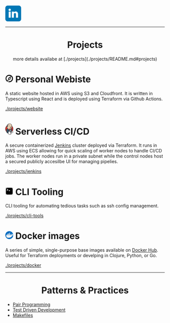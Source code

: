 [<img width="50" src="./projects/website/speerportfolio/src/content/linkedin_logo.svg" alt="LinkedIn"/>]("https://www.linkedin.com/in/kyle-d-speer")

***
<h1 align="center">Projects</h1>

<p align="center">more details availabe at [./projects](./projects/README.md#projects)</p>

#  [<img width="25" src="./projects/website/speerportfolio/public/spear_logo512.png" alt="Speer logo">](https://speerportfolio.com) Personal Webiste
A static website hosted in AWS using S3 and Cloudfront. It is written in Typescript using React and is deployed using Terraform via Github Actions.

[./projects/website](https://github.com/kspeer825/portfolio/tree/main/projects/#personal-website)

# <img width="25" src="./projects/jenkins/jenkins_logo.png" alt="Jenkins logo"> Serverless CI/CD
A secure containerized [Jenkins](https://www.jenkins.io/) cluster deployed via Terraform. It runs in AWS using ECS allowing for quick scaling of worker nodes to handle CI/CD jobs. The worker nodes run in a private subnet while the control nodes host a secured publicly accesilbe UI for managing pipelies.

[./projects/jenkins](https://github.com/kspeer825/portfolio/tree/main/projects/#jenkins-cluster)

# <img width="25" src="./projects/cli-tools/cli_logo.jpg" alt="Terminal"> CLI Tooling
CLI tooling for automating tedious tasks such as ssh config management.

[./projects/cli-tools](https://github.com/kspeer825/portfolio/tree/main/projects/#cli-tooling)

# <img width="25" src="./projects/docker/docker_logo.png" alt="docker logo"> Docker images
A series of simple, single-purpose base images available on [Docker Hub](https://hub.docker.com/u/kspeer825). Useful for Terraform deployments or develping in Clojure, Python, or Go.

[./projects/docker](https://github.com/kspeer825/portfolio/tree/main/projects/#docker-images)

***
<h1 align="center">Patterns & Practices</h1>

 - [Pair Programming](https://github.com/kspeer825/portfolio/tree/main/practices/#pair-programming)
 - [Test Driven Development](https://github.com/kspeer825/portfolio/tree/main/practices/#test-driven-development)
 - [Makefiles](https://github.com/kspeer825/portfolio/tree/main/practices/#using-a-makefile)

